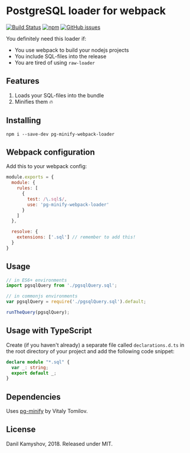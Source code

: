 # PostgreSQL loader for webpack

[![Build Status](https://travis-ci.org/dkamyshov/pg-minify-webpack-loader.svg?branch=master)](https://travis-ci.org/dkamyshov/pg-minify-webpack-loader)
[![npm](https://img.shields.io/npm/dt/pg-minify-webpack-loader.svg)](https://www.npmjs.com/package/pg-minify-webpack-loader)
[![GitHub issues](https://img.shields.io/github/issues-raw/dkamyshov/pg-minify-webpack-loader.svg)](https://github.com/dkamyshov/pg-minify-webpack-loader)

You definitely need this loader if:

* You use webpack to build your nodejs projects
* You include SQL-files into the release
* You are tired of using `raw-loader`

## Features

1. Loads your SQL-files into the bundle
2. Minifies them 🔥

## Installing

`npm i --save-dev pg-minify-webpack-loader`

## Webpack configuration

Add this to your webpack config:

```javascript
module.exports = {
  module: {
    rules: [
      {
        test: /\.sql$/,
        use: 'pg-minify-webpack-loader'
      }
    ]
  },

  resolve: {
    extensions: ['.sql'] // remember to add this!
  }
}
```

## Usage

```javascript
// in ES6+ environments
import pgsqlQuery from './pgsqlQuery.sql';

// in commonjs environments
var pgsqlQuery = require('./pgsqlQuery.sql').default;

runTheQuery(pgsqlQuery);
```

## Usage with TypeScript

Create (if you haven't already) a separate file called `declarations.d.ts` in the root directory of your project and add the following code snippet:

```typescript
declare module "*.sql" {
  var _: string;
  export default _;
}
```

## Dependencies

Uses [pg-minify](https://github.com/vitaly-t/pg-minify) by Vitaly Tomilov.

## License

Danil Kamyshov, 2018. Released under MIT.
